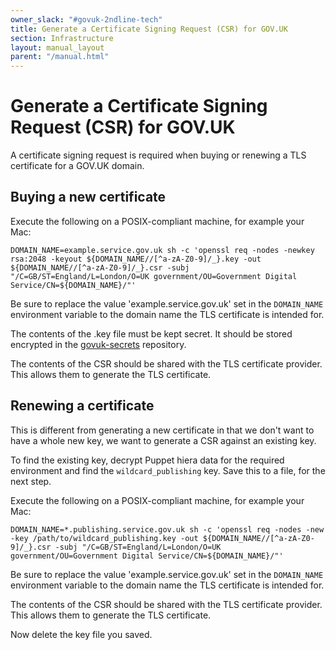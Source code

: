 ```yaml
---
owner_slack: "#govuk-2ndline-tech"
title: Generate a Certificate Signing Request (CSR) for GOV.UK
section: Infrastructure
layout: manual_layout
parent: "/manual.html"
---
```


# Generate a Certificate Signing Request (CSR) for GOV.UK

A certificate signing request is required when buying or renewing a TLS certificate for a GOV.UK domain.

## Buying a new certificate

Execute the following on a POSIX-compliant machine, for example your
Mac:

```
DOMAIN_NAME=example.service.gov.uk sh -c 'openssl req -nodes -newkey rsa:2048 -keyout ${DOMAIN_NAME//[^a-zA-Z0-9]/_}.key -out ${DOMAIN_NAME//[^a-zA-Z0-9]/_}.csr -subj "/C=GB/ST=England/L=London/O=UK government/OU=Government Digital Service/CN=${DOMAIN_NAME}/"'
```

Be sure to replace the value 'example.service.gov.uk' set in the
`DOMAIN_NAME` environment variable to the domain name the TLS
certificate is intended for.

The contents of the .key file must be kept secret. It should be stored encrypted
in the [govuk-secrets](https://github.com/alphagov/govuk-secrets) repository.

The contents of the CSR should be shared with the TLS certificate
provider. This allows them to generate the TLS certificate.

## Renewing a certificate

This is different from generating a new certificate in that we don't want to
have a whole new key, we want to generate a CSR against an existing key.

To find the existing key, decrypt Puppet hiera data for the required environment
and find the `wildcard_publishing` key. Save this to a file, for the next step.

Execute the following on a POSIX-compliant machine, for example your
Mac:

```
DOMAIN_NAME=*.publishing.service.gov.uk sh -c 'openssl req -nodes -new -key /path/to/wildcard_publishing.key -out ${DOMAIN_NAME//[^a-zA-Z0-9]/_}.csr -subj "/C=GB/ST=England/L=London/O=UK government/OU=Government Digital Service/CN=${DOMAIN_NAME}/"'
```

Be sure to replace the value 'example.service.gov.uk' set in the
`DOMAIN_NAME` environment variable to the domain name the TLS
certificate is intended for.

The contents of the CSR should be shared with the TLS certificate
provider. This allows them to generate the TLS certificate.

Now delete the key file you saved.

